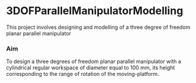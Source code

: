 # 3DOFParallelManipulatorModelling
This project involves designing and modelling of a three degree of freedom planar parallel manipulator
### Aim 
To design a three degrees of freedom planar parallel manipulator with a cylindrical regular workspace of diameter equal to 100 mm, its height corresponding to the range of rotation of the moving-platform.
